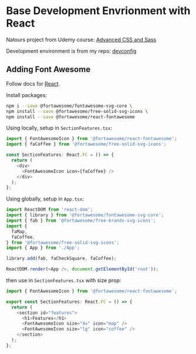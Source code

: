# Base Development Envrionment with React

Natours project from Udemy course:
[Advanced CSS and Sass](https://www.udemy.com/course/advanced-css-and-sass/)

Development environment is from my repo: [devconfig](https://github.com/justin0979/devconfig/tree/react-ts)

## Adding Font Awesome

Follow docs for [React](https://fontawesome.com/v5.15/how-to-use/on-the-web/using-with/react).

Install packages:

```sh
npm i --save @fortawesome/fontawesome-svg-core \
npm install --save @fortawesome/free-solid-svg-icons \
npm install --save @fortawesome/react-fontawesome
```

Using locally, setup in `SectionFeatures.tsx`:

```typescript
import { FontAwesomeIcon } from '@fortawesome/react-fontawesome';
import { faCoffee } from '@fortawesome/free-solid-svg-icons';

const SectionFeatures: React.FC = () => {
  return (
    <div>
      <FontAwesomeIcon icon={faCoffee} />
    </div>
  );
};
```

Using globally, setup in `App.tsx`:

```typescript
import ReactDOM from 'react-dom';
import { library } from '@fortawesome/fontawesome-svg-core';
import { fab } from '@fortawesome/free-brands-svg-icons';
import {
  faMap,
  faCoffee,
} from '@fortawesome/free-solid-svg-icons';
import { App } from './App';

library.add(fab, faCheckSquare, faCoffee);

ReactDOM.render(<App />, document.getElementById('root'));
```

then use in `SectionFeatures.tsx` with size prop:

```typescript
import { FontAwesomeIcon } from '@fortawesome/react-fontawesome';

export const SectionFeatures: React.FC = () => {
  return (
    <section id="features">
      <h1>Features</h1>
      <FontAwesomeIcon size="4x" icon="map" />
      <FontAwesomeIcon size="lg" icon="coffee" />
    </section>
  );
};
```

